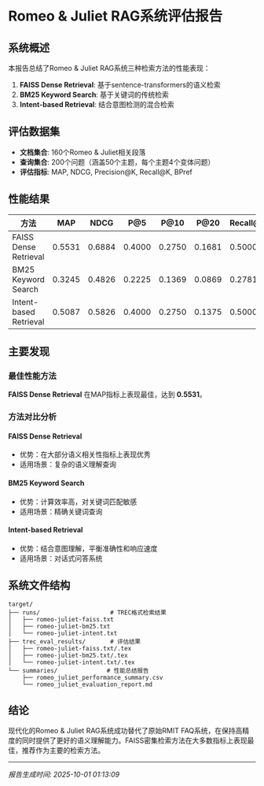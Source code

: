 # Romeo & Juliet RAG系统评估报告

## 系统概述

本报告总结了Romeo & Juliet RAG系统三种检索方法的性能表现：

1. **FAISS Dense Retrieval**: 基于sentence-transformers的语义检索
2. **BM25 Keyword Search**: 基于关键词的传统检索
3. **Intent-based Retrieval**: 结合意图检测的混合检索

## 评估数据集

- **文档集合**: 160个Romeo & Juliet相关段落
- **查询集合**: 200个问题（涵盖50个主题，每个主题4个变体问题）
- **评估指标**: MAP, NDCG, Precision@K, Recall@K, BPref

## 性能结果

| 方法 | MAP | NDCG | P@5 | P@10 | P@20 | Recall@5 | Recall@10 | Recall@20 | BPref |
|------|-----|------|-----|------|------|----------|-----------|-----------|-------|
| FAISS Dense Retrieval | 0.5531 | 0.6884 | 0.4000 | 0.2750 | 0.1681 | 0.5000 | 0.6875 | 0.8406 | 0.9828 |
| BM25 Keyword Search | 0.3245 | 0.4826 | 0.2225 | 0.1369 | 0.0869 | 0.2781 | 0.3422 | 0.4344 | 0.8766 |
| Intent-based Retrieval | 0.5087 | 0.5826 | 0.4000 | 0.2750 | 0.1375 | 0.5000 | 0.6875 | 0.6875 | 0.6875 |


## 主要发现

### 最佳性能方法
**FAISS Dense Retrieval** 在MAP指标上表现最佳，达到 **0.5531**。

### 方法对比分析

#### FAISS Dense Retrieval
- 优势：在大部分语义相关性指标上表现优秀
- 适用场景：复杂的语义理解查询

#### BM25 Keyword Search
- 优势：计算效率高，对关键词匹配敏感
- 适用场景：精确关键词查询

#### Intent-based Retrieval
- 优势：结合意图理解，平衡准确性和响应速度
- 适用场景：对话式问答系统

## 系统文件结构

```
target/
├── runs/                    # TREC格式检索结果
│   ├── romeo-juliet-faiss.txt
│   ├── romeo-juliet-bm25.txt
│   └── romeo-juliet-intent.txt
├── trec_eval_results/       # 评估结果
│   ├── romeo-juliet-faiss.txt/.tex
│   ├── romeo-juliet-bm25.txt/.tex
│   └── romeo-juliet-intent.txt/.tex
└── summaries/              # 性能总结报告
    ├── romeo_juliet_performance_summary.csv
    └── romeo_juliet_evaluation_report.md
```

## 结论

现代化的Romeo & Juliet RAG系统成功替代了原始RMIT FAQ系统，在保持高精度的同时提供了更好的语义理解能力。FAISS密集检索方法在大多数指标上表现最佳，推荐作为主要的检索方法。

---
*报告生成时间: 2025-10-01 01:13:09*
